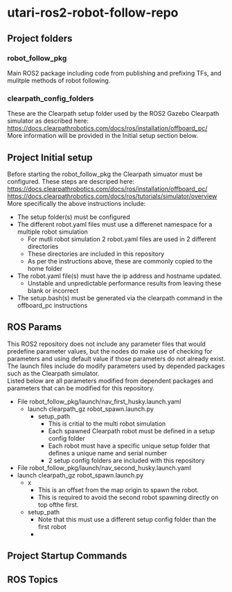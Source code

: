 # utari-ros2-robot-follow-repo

## Project folders 

### robot_follow_pkg  
Main ROS2 package including code from publishing and prefixing TFs, and mulitple methods of robot following.  

### clearpath_config_folders 
These are the Clearpath setup folder used by the ROS2 Gazebo Clearpath simulator as described here:  
https://docs.clearpathrobotics.com/docs/ros/installation/offboard_pc/  
More information will be provided in the Initial setup section below.  

## Project Initial setup 
Before starting the robot_follow_pkg the Clearpath simuator must be configured. These steps are descriped here:  
https://docs.clearpathrobotics.com/docs/ros/installation/offboard_pc/  
https://docs.clearpathrobotics.com/docs/ros/tutorials/simulator/overview  
More specifically the above instructions include: 
- The setup folder(s) must be configured
- The different robot.yaml files must use a differenet namespace for a multiple robot simulation
  - For mutli robot simulation 2 robot.yaml files are used in 2 different directories
  - These directories are included in this repository
  - As per the instructions above, these are commonly copied to the home folder
- The robot.yaml file(s) must have the ip address and hostname updated.
  - Unstable and unpredictable performance results from leaving these blank or incorrect 
- The setup.bash(s) must be generated via the clearpath command in the offboard_pc instructions




## ROS Params
This ROS2 repository does not include any parameter files that would predefine parameter values, but the nodes do make use of checking for parameters and using default value if those parameters do not already exist. The launch files include do modify parameters used by depended packages such as the Clearpath simulator.  
Listed below are all parameters modified from dependent packages and parameters that can be modified for this repository.  
- File robot_follow_pkg/launch/nav_first_husky.launch.yaml
  - launch clearpath_gz robot_spawn.launch.py
    - setup_path
      - This is critial to the multi robot simulation
      - Each spawned Clearpath robot must be defined in a setup config folder
      - Each robot must have a specific unique setup folder that defines a unique name and serial number
      - 2 setup config folders are included with this repository
-  File robot_follow_pkg/launch/nav_second_husky.launch.yaml
  - launch clearpath_gz robot_spawn.launch.py
    - x
      - This is an offset from the map origin to spawn the robot. 
      - This is required to avoid the second robot spawning directly on top ofthe first. 
    - setup_path
      - Note that this must use a different setup config folder than the first robot
      - 

## Project Startup Commands 


## ROS Topics 


## 




